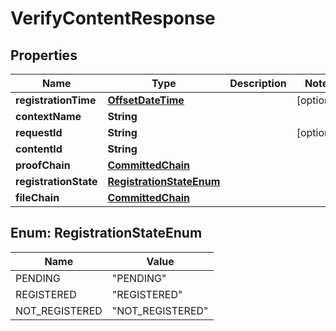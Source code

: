 
# VerifyContentResponse

## Properties
Name | Type | Description | Notes
------------ | ------------- | ------------- | -------------
**registrationTime** | [**OffsetDateTime**](OffsetDateTime.md) |  |  [optional]
**contextName** | **String** |  | 
**requestId** | **String** |  |  [optional]
**contentId** | **String** |  | 
**proofChain** | [**CommittedChain**](CommittedChain.md) |  | 
**registrationState** | [**RegistrationStateEnum**](#RegistrationStateEnum) |  | 
**fileChain** | [**CommittedChain**](CommittedChain.md) |  | 


<a name="RegistrationStateEnum"></a>
## Enum: RegistrationStateEnum
Name | Value
---- | -----
PENDING | &quot;PENDING&quot;
REGISTERED | &quot;REGISTERED&quot;
NOT_REGISTERED | &quot;NOT_REGISTERED&quot;



